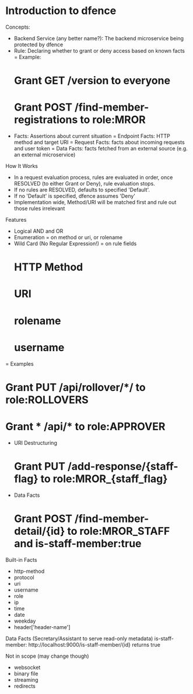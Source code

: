 # Introduction to dfence

Concepts:
- Backend Service (any better name?): The backend microservice being protected by dfence
- Rule: Declaring whether to grant or deny access based on known facts
 = Example:
  # Grant GET /version to everyone
  # Grant POST /find-member-registrations to role:MROR
- Facts: Assertions about current situation
 = Endpoint Facts: HTTP method and target URI
 = Request Facts: facts about incoming requests and user token
 = Data Facts: facts fetched from an external source (e.g. an external microservice)

How It Works
- In a request evaluation process, rules are evaluated in order, once RESOLVED (to either Grant or Deny), rule evaluation stops.
- If no rules are RESOLVED, defaults to specified 'Default'.
- If no 'Default' is specified, dfence assumes 'Deny'
- Implementation wide, Method/URI will be matched first and rule out those rules irrelevant

Features
- Logical AND and OR
- Enumeration
 = on method or uri, or rolename
- Wild Card (No Regular Expression!)
 = on rule fields
  # HTTP Method
  # URI
  # rolename
  # username
 = Examples
  # Grant PUT /api/rollover/*/ to role:ROLLOVERS
  # Grant * /api/* to role:APPROVER
- URI Destructuring
  # Grant PUT /add-response/{staff-flag} to role:MROR_{staff_flag}
- Data Facts
  # Grant POST /find-member-detail/{id} to role:MROR_STAFF and is-staff-member:true

Built-in Facts
- http-method
- protocol
- uri
- username
- role
- ip
- time
- date
- weekday
- header['header-name']

Data Facts (Secretary/Assistant to serve read-only metadata)
is-staff-member: http://localhost:9000/is-staff-member/{id}  returns true

Not in scope (may change though)
- websocket
- binary file
- streaming
- redirects